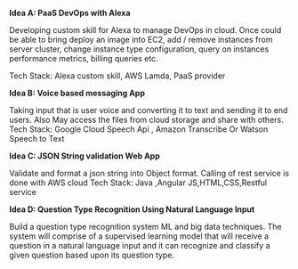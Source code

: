 **Idea A: PaaS DevOps with Alexa**

Developing custom skill for Alexa to manage DevOps in cloud. Once could be able to bring deploy an image into EC2, add / remove instances from server cluster, change instance type configuration, query on instances performance metrics, billing queries etc.

Tech Stack: Alexa custom skill, AWS Lamda, PaaS provider


**Idea B: Voice based messaging App**

Taking input that is user voice and converting it to text and sending it to end users. Also May access the files from cloud storage and share with others.
Tech Stack: Google Cloud Speech Api , Amazon Transcribe Or Watson Speech to Text 


**Idea C: JSON String validation Web App**

Validate and format a json string into Object format. Calling of rest service is done with AWS cloud
Tech Stack: Java ,Angular JS,HTML,CSS,Restful service


**Idea D: Question Type Recognition Using Natural Language Input**

Build a question type recognition system ML and big data techniques. The system will comprise of a supervised learning model that will receive a question in a natural language input and it can recognize and classify a given question based upon its question type. 






